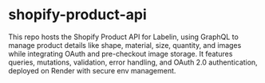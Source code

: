 # shopify-product-api
This repo hosts the Shopify Product API for Labelin, using GraphQL to manage product details like shape, material, size, quantity, and images while integrating OAuth and pre-checkout image storage. It features queries, mutations, validation, error handling, and OAuth 2.0 authentication, deployed on Render with secure env management.
